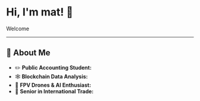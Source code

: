 # Hi, I'm mat! 👋

Welcome

---
## 🐧 About Me

- ✏️ **Public Accounting Student:**  
- 🕸️ **Blockchain Data Analysis:** 
- 🚁 **FPV Drones & AI Enthusiast:** 
- 💼 **Senior in International Trade:** 
